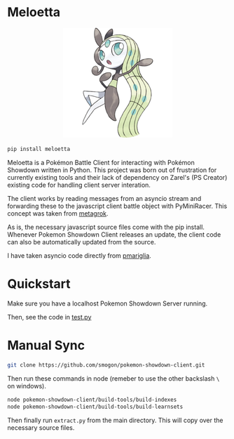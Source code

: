 # Meloetta

<p align="center">
  <img src="meloetta.png" alt="Sublime's custom image"/>
</p>

```bash
pip install meloetta
```

Meloetta is a Pokémon Battle Client for interacting with Pokémon Showdown written in Python. This project was born out of frustration for currently existing tools and their lack of dependency on Zarel's (PS Creator) existing code for handling client server interation.

The client works by reading messages from an asyncio stream and forwarding these to the javascript client battle object with PyMiniRacer. This concept was taken from [metagrok](https://github.com/yuzeh/metagrok).

As is, the necessary javascript source files come with the pip install. Whenever Pokemon Showdown Client releases an update, the client code can also be automatically updated from the source.

I have taken asyncio code directly from [pmariglia](https://github.com/pmariglia/showdown).

# Quickstart

Make sure you have a localhost Pokemon Showdown Server running.

Then, see the code in [test.py](https://github.com/spktrm/meloetta/blob/main/test.py)

# Manual Sync

```bash
git clone https://github.com/smogon/pokemon-showdown-client.git
```

Then run these commands in node (remeber to use the other backslash `\` on windows).

```bash
node pokemon-showdown-client/build-tools/build-indexes
node pokemon-showdown-client/build-tools/build-learnsets
```

Then finally run `extract.py` from the main directory. This will copy over the necessary source files.
